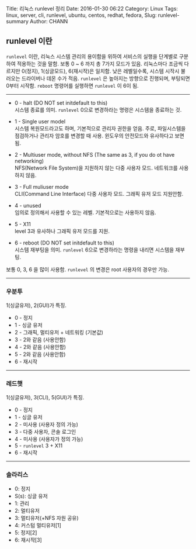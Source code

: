 Title: 리눅스 runlevel 정리
Date: 2016-01-30 06:22
Category: Linux
Tags: linux, server, cli, runlevel, ubuntu, centos, redhat, fedora, 
Slug: runlevel-summary
Author: CHANN
<!--Summary: -->

## runlevel 이란

`runlevel` 이란, 리눅스 시스템 관리의 용이함을 위하여 서비스의 실행을 단계별로 구분하여 적용하는 것을 말함. 보통 0 ~ 6 까지 총 7가지 모드가 있음. 리눅스마다 조금씩 다르지만 0(정지), 1(싱글모드), 6(재시작)은 일치함. 낮은 레벨일수록, 시스템 시작시 불러오는 드라이버나 데몬 수가 적음. `runlevel` 은 높아지는 방향으로 진행되며, 부팅되면 0부터 시작함. `reboot` 명령어를 실행하면 `runlevel` 이 6이 됨.

------

* 0 - halt (DO NOT set initdefault to this)<br/>
시스템 종료를 의미. `runlevel` 0으로 변경하라는 명령은 시스템을 종료하는 것.

* 1 - Single user model<br/>
시스템 복원모드라고도 하며, 기본적으로 관리자 권한을 얻음. 주로, 파일시스템을 점검하거나 관리자 암호를 변경할 때 사용. 윈도우의 안전모드와 유사하다고 보면 됨.

* 2 - Multiuser mode, without NFS (The same as 3, if you do ot have networking)<br/>
NFS(Network File System)을 지원하지 않는 다중 사용자 모드. 네트워크를 사용하지 않음.

* 3 - Full muliuser mode<br/>
CLI(Command Line Interface) 다중 사용자 모드. 그래픽 유저 모드 지원안함.

* 4 - unused<br/>
임의로 정의해서 사용할 수 있는 레벨. 기본적으로는 사용하지 않음.

* 5 - X11<br/>
level 3과 유사하나 그래픽 유저 모드를 지원.

* 6 - reboot (DO NOT set initdefault to this)<br/>
시스템 재부팅을 의미. `runlevel` 6으로 변경하라는 명령을 내리면 시스템을 재부팅.


보통 0, 3, 6 을 많이 사용함. `runlevel` 의 변경은 root 사용자의 경우만 가능.

------

### 우분투
1(싱글유저), 2(GUI)가 특징.

* 0 - 정지
* 1 - 싱글 유저
* 2 - 그래픽, 멀티유저 + 네트워킹 (기본값)
* 3 - 2와 같음 (사용안함)
* 4 - 2와 같음 (사용안함)
* 5 - 2와 같음 (사용안함)
* 6 - 재시작

------

### 레드햇
1(싱글유저), 3(CLI), 5(GUI)가 특징.

* 0 - 정지
* 1 - 싱글 유저
* 2 - 미사용 (사용자 정의 가능)
* 3 - 다중 사용자, 콘솔 로그인
* 4 - 미사용 (사용자가 정의 가능)
* 5 - `runlevel` 3 + X11
* 6 - 재시작<br/>

------

### 솔라리스
* 0: 정지
* S(s): 싱글 유저
* 1: 관리
* 2: 멀티유저
* 3: 멀티유저(+NFS 자원 공유)
* 4: 커스텀 멀티유저[1]
* 5: 정지[2]
* 6: 재시작[3]